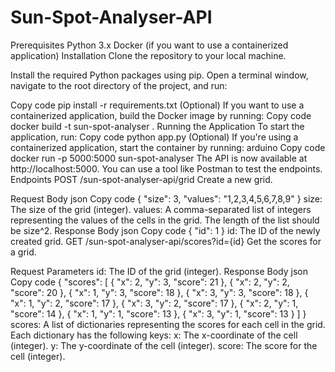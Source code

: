 # Sun-Spot-Analyser-API
Prerequisites
Python 3.x
Docker (if you want to use a containerized application)
Installation
Clone the repository to your local machine.

Install the required Python packages using pip. Open a terminal window, navigate to the root directory of the project, and run:

Copy code
pip install -r requirements.txt
(Optional) If you want to use a containerized application, build the Docker image by running:
Copy code
docker build -t sun-spot-analyser .
Running the Application
To start the application, run:
Copy code
python app.py
(Optional) If you're using a containerized application, start the container by running:
arduino
Copy code
docker run -p 5000:5000 sun-spot-analyser
The API is now available at http://localhost:5000. You can use a tool like Postman to test the endpoints.
Endpoints
POST /sun-spot-analyser-api/grid
Create a new grid.

Request Body
json
Copy code
{
    "size": 3,
    "values": "1,2,3,4,5,6,7,8,9"
}
size: The size of the grid (integer).
values: A comma-separated list of integers representing the values of the cells in the grid. The length of the list should be size^2.
Response Body
json
Copy code
{
    "id": 1
}
id: The ID of the newly created grid.
GET /sun-spot-analyser-api/scores?id={id}
Get the scores for a grid.

Request Parameters
id: The ID of the grid (integer).
Response Body
json
Copy code
{
    "scores": [
        {
            "x": 2,
            "y": 3,
            "score": 21
        },
        {
            "x": 2,
            "y": 2,
            "score": 20
        },
        {
            "x": 1,
            "y": 3,
            "score": 18
        },
        {
            "x": 3,
            "y": 3,
            "score": 18
        },
        {
            "x": 1,
            "y": 2,
            "score": 17
        },
        {
            "x": 3,
            "y": 2,
            "score": 17
        },
        {
            "x": 2,
            "y": 1,
            "score": 14
        },
        {
            "x": 1,
            "y": 1,
            "score": 13
        },
        {
            "x": 3,
            "y": 1,
            "score": 13
        }
    ]
}
scores: A list of dictionaries representing the scores for each cell in the grid. Each dictionary has the following keys:
x: The x-coordinate of the cell (integer).
y: The y-coordinate of the cell (integer).
score: The score for the cell (integer).
